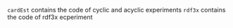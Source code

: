 ```cardEst``` contains the code of cyclic and acyclic experiments
```rdf3x``` contains the code of rdf3x ecperiment
